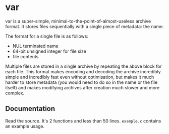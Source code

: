 # var

var is a super-simple, minimal-to-the-point-of-almost-useless archive
format. It stores files sequentially with a single piece of metadata: the
name.

The format for a single file is as follows:

 - NUL terminated name
 - 64-bit unsigned integer for file size
 - file contents

Multiple files are stored in a single archive by repeating the above block
for each file. This format makes encoding and decoding the archive
incredibly simple and incredibly fast even without optimisation, but makes
it much harder to store metadata (you would need to do so in the name or
the file itself) and makes modifying archives after creation much slower
and more complex.

## Documentation

Read the source. It's 2 functions and less than 50 lines. `example.c`
contains an example usage.
